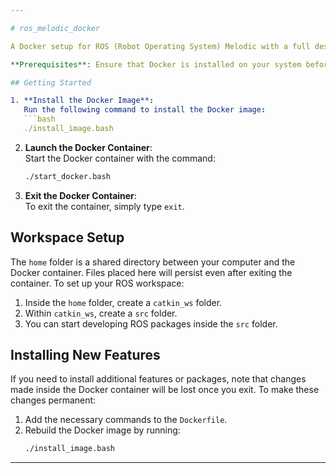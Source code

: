 ```yaml
---

# ros_melodic_docker

A Docker setup for ROS (Robot Operating System) Melodic with a full desktop environment. This setup provides a ready-to-use development and simulation environment for robotic applications.

**Prerequisites**: Ensure that Docker is installed on your system before proceeding with the setup. Docker is required to run the provided containerized environment.

## Getting Started

1. **Install the Docker Image**:  
   Run the following command to install the Docker image:  
   ```bash
   ./install_image.bash
   ```

2. **Launch the Docker Container**:  
   Start the Docker container with the command:  
   ```bash
   ./start_docker.bash
   ```

3. **Exit the Docker Container**:  
   To exit the container, simply type `exit`.

## Workspace Setup

The `home` folder is a shared directory between your computer and the Docker container. Files placed here will persist even after exiting the container. To set up your ROS workspace:

1. Inside the `home` folder, create a `catkin_ws` folder.  
2. Within `catkin_ws`, create a `src` folder.  
3. You can start developing ROS packages inside the `src` folder.

## Installing New Features

If you need to install additional features or packages, note that changes made inside the Docker container will be lost once you exit. To make these changes permanent:

1. Add the necessary commands to the `Dockerfile`.
2. Rebuild the Docker image by running:  
   ```bash
   ./install_image.bash
   ```

---
```

